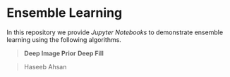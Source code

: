 # Ensemble Learning

In this repository we provide *Jupyter Notebooks* to demonstrate ensemble learning using the following algorithms.

> **Deep Image Prior**
> **Deep Fill**

> Haseeb Ahsan
